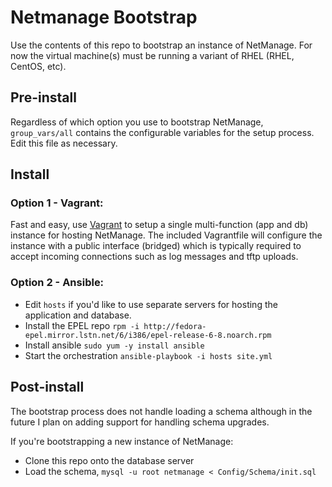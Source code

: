 # Netmanage Bootstrap

Use the contents of this repo to bootstrap an instance of NetManage. For now the virtual machine(s) must be running a variant of RHEL (RHEL, CentOS, etc).

## Pre-install

Regardless of which option you use to bootstrap NetManage, `group_vars/all` contains the configurable variables for the setup process. Edit this file as necessary.

## Install

### Option 1 - Vagrant:

Fast and easy, use [Vagrant](https://www.vagrantup.com/) to setup a single multi-function (app and db) instance for hosting NetManage. The included Vagrantfile will configure the instance with a public interface (bridged) which is typically required to accept incoming connections such as log messages and tftp uploads. 

### Option 2 - Ansible:

* Edit `hosts` if you'd like to use separate servers for hosting the application and database.
* Install the EPEL repo `rpm -i http://fedora-epel.mirror.lstn.net/6/i386/epel-release-6-8.noarch.rpm`
* Install ansible `sudo yum -y install ansible`
* Start the orchestration `ansible-playbook -i hosts site.yml`

## Post-install

The bootstrap process does not handle loading a schema although in the future I plan on adding support for handling schema upgrades.

If you're bootstrapping a new instance of NetManage:

* Clone this repo onto the database server
* Load the schema, `mysql -u root netmanage < Config/Schema/init.sql`

